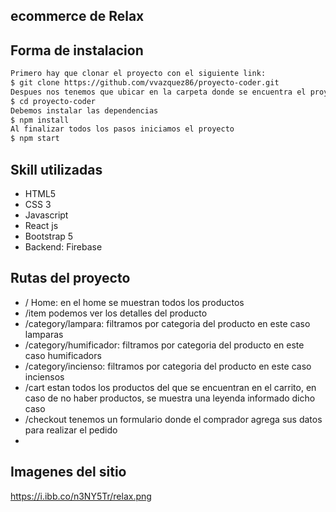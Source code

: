 ## ecommerce de Relax

## Forma de instalacion

```sh
Primero hay que clonar el proyecto con el siguiente link:
$ git clone https://github.com/vvazquez86/proyecto-coder.git
Despues nos tenemos que ubicar en la carpeta donde se encuentra el proyeto
$ cd proyecto-coder
Debemos instalar las dependencias
$ npm install
Al finalizar todos los pasos iniciamos el proyecto
$ npm start
```
## Skill utilizadas

- HTML5
- CSS 3
- Javascript
- React js
- Bootstrap 5
- Backend: Firebase

## Rutas del proyecto

- / Home: en el home se muestran todos los productos
- /item podemos ver los detalles del producto
- /category/lampara: filtramos por categoria del producto en este caso lamparas 
- /category/humificador: filtramos por categoria del producto en este caso humificadors
- /category/incienso: filtramos por categoria del producto en este caso inciensos
- /cart estan todos los productos del que se encuentran en el carrito, en caso de no haber productos, se muestra una leyenda informado dicho caso
- /checkout tenemos un formulario donde el comprador agrega sus datos para realizar el pedido
-
## Imagenes del sitio

https://i.ibb.co/n3NY5Tr/relax.png

